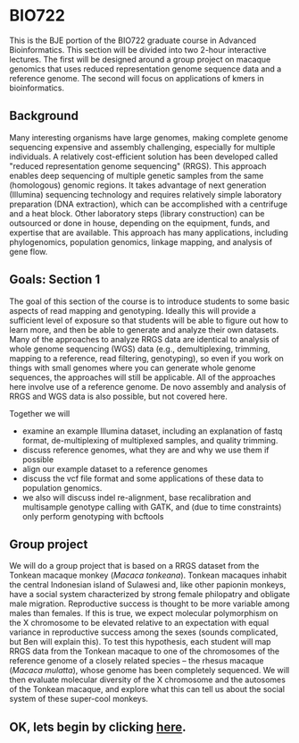 # BIO722
This is the BJE portion of the BIO722 graduate course in Advanced Bioinformatics.  This section will be divided into two 2-hour interactive lectures. The first will be designed around a group project on macaque genomics that uses reduced representation genome sequence data and a reference genome. The second will focus on applications of kmers in bioinformatics.

## Background
Many interesting organisms have large genomes, making complete genome sequencing expensive and assembly challenging, especially for multiple individuals.  A relatively cost-efficient solution has been developed called "reduced representation genome sequencing" (RRGS).  This approach enables deep sequencing of multiple genetic samples from the same (homologous) genomic regions.  It takes advantage of next generation (Illumina) sequencing technology and requires relatively simple laboratory preparation (DNA extraction), which can be accomplished with a centrifuge and a heat block.  Other laboratory steps (library construction) can be outsourced or done in house, depending on the equipment, funds, and expertise that are available. This approach has many applications, including phylogenomics, population genomics, linkage mapping, and analysis of gene flow.

## Goals: Section 1
The goal of this section of the course is to introduce students to some basic aspects of read mapping and genotyping. Ideally this will provide a sufficient level of exposure so that students will be able to figure out how to learn more, and then be able to generate and analyze their own datasets. Many of the approaches to analyze RRGS data are identical to analysis of whole genome sequencing (WGS) data (e.g., demultiplexing, trimming, mapping to a reference, read filtering, genotyping), so even if you work on things with small genomes where you can generate whole genome sequences, the approaches will still be applicable.  All of the approaches here involve use of a reference genome.  De novo assembly and analysis of RRGS and WGS data is also possible, but not covered here.

Together we will 
* examine an example Illumina dataset, including an explanation of fastq format, de-multiplexing of multiplexed samples, and quality trimming.  
* discuss reference genomes, what they are and why we use them if possible
* align our example dataset to a reference genomes
* discuss the vcf file format and some applications of these data to population genomics.  
* we also will discuss indel re-alignment, base recalibration and multisample genotype calling with GATK, and (due to time constraints) only perform genotyping with bcftools

## Group project
We will do a group project that is based on a RRGS dataset from the Tonkean macaque monkey (*Macaca tonkeana*).  Tonkean macaques inhabit the central Indonesian island of Sulawesi and, like other papionin monkeys, have a social system characterized by strong female philopatry and obligate male migration.  Reproductive success is thought to be more variable among males than females.  If this is true, we  expect  molecular polymorphism on the X chromosome to be elevated relative to an expectation with equal variance in reproductive success among the sexes (sounds complicated, but Ben will explain this). To test this hypothesis, each student will map RRGS data from the Tonkean macaque to one of the chromosomes of the reference genome of a closely related species – the rhesus macaque (*Macaca mulatta*), whose genome has been completely sequenced.  We will then evaluate molecular diversity of the X chromosome and the autosomes of the Tonkean macaque, and explore what this can tell us about the social system of these super-cool monkeys.  
 
## OK, lets begin by clicking [here](https://github.com/evansbenj/BIO722.md/blob/main/1_Evaluating_your_data.md).

